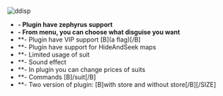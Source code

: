 ![ddisp](https://i.imgur.com/6PTm9D9.png)
* **- Plugin have zephyrus support**
* **- From menu, you can choose what disguise you want** 
* **- Plugin have VIP support [B](a flag)[/B]
* **- Plugin have support for HideAndSeek maps
* **- Limited usage of suit
* **- Sound effect
* **- In plugin you can change prices of suits
* **- Commands [B]/suit[/B]
* **- Two version of plugin: [B]with store and without store[/B][/SIZE]
